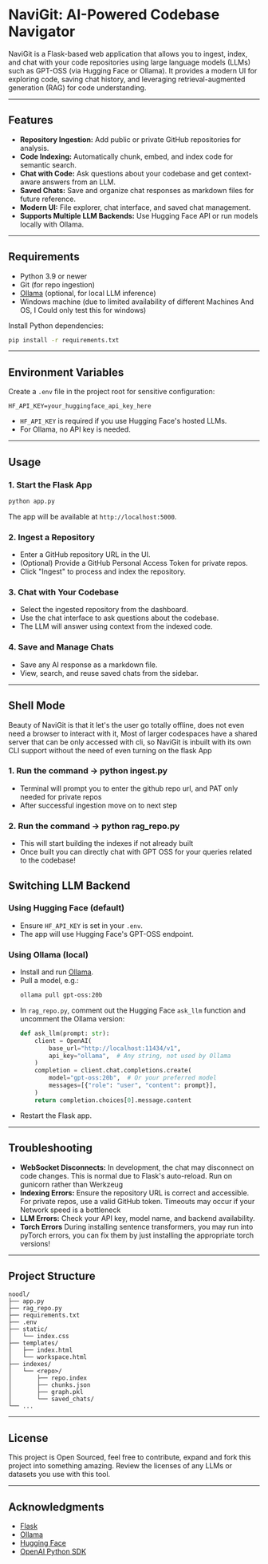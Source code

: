 # NaviGit: AI-Powered Codebase Navigator

NaviGit is a Flask-based web application that allows you to ingest, index, and chat with your code repositories using large language models (LLMs) such as GPT-OSS (via Hugging Face or Ollama). It provides a modern UI for exploring code, saving chat history, and leveraging retrieval-augmented generation (RAG) for code understanding.

---

## Features

- **Repository Ingestion:** Add public or private GitHub repositories for analysis.
- **Code Indexing:** Automatically chunk, embed, and index code for semantic search.
- **Chat with Code:** Ask questions about your codebase and get context-aware answers from an LLM.
- **Saved Chats:** Save and organize chat responses as markdown files for future reference.
- **Modern UI:** File explorer, chat interface, and saved chat management.
- **Supports Multiple LLM Backends:** Use Hugging Face API or run models locally with Ollama.

---

## Requirements

- Python 3.9 or newer
- Git (for repo ingestion)
- [Ollama](https://ollama.com/) (optional, for local LLM inference)
- Windows machine (due to limited availability of different Machines And OS, I Could only test this for windows)

Install Python dependencies:

```bash
pip install -r requirements.txt
```

---

## Environment Variables

Create a `.env` file in the project root for sensitive configuration:

```
HF_API_KEY=your_huggingface_api_key_here
```

- `HF_API_KEY` is required if you use Hugging Face's hosted LLMs.
- For Ollama, no API key is needed.

---

## Usage

### 1. Start the Flask App

```bash
python app.py
```

The app will be available at `http://localhost:5000`.

### 2. Ingest a Repository

- Enter a GitHub repository URL in the UI.
- (Optional) Provide a GitHub Personal Access Token for private repos.
- Click "Ingest" to process and index the repository.

### 3. Chat with Your Codebase

- Select the ingested repository from the dashboard.
- Use the chat interface to ask questions about the codebase.
- The LLM will answer using context from the indexed code.

### 4. Save and Manage Chats

- Save any AI response as a markdown file.
- View, search, and reuse saved chats from the sidebar.

---

## Shell Mode

Beauty of NaviGit is that it let's the user go totally offline, does not even need a browser to interact with it, Most of larger codespaces have a shared server that can be only accessed with cli, so NaviGit is inbuilt with its own CLI support without the need of even turning on the flask App

### 1. Run the command -> python ingest.py

- Terminal will prompt you to enter the github repo url, and PAT only needed for private repos
- After successful ingestion move on to next step

### 2. Run the command -> python rag_repo.py

- This will start building the indexes if not already built
- Once built you can directly chat with GPT OSS for your queries related to the codebase!



## Switching LLM Backend

### Using Hugging Face (default)

- Ensure `HF_API_KEY` is set in your `.env`.
- The app will use Hugging Face's GPT-OSS endpoint.

### Using Ollama (local)

- Install and run [Ollama](https://ollama.com/).
- Pull a model, e.g.:
  ```bash
  ollama pull gpt-oss:20b
  ```
- In `rag_repo.py`, comment out the Hugging Face `ask_llm` function and uncomment the Ollama version:
    ```python
    def ask_llm(prompt: str):
        client = OpenAI(
            base_url="http://localhost:11434/v1",
            api_key="ollama",  # Any string, not used by Ollama
        )
        completion = client.chat.completions.create(
            model="gpt-oss:20b",  # Or your preferred model
            messages=[{"role": "user", "content": prompt}],
        )
        return completion.choices[0].message.content
    ```
- Restart the Flask app.

---

## Troubleshooting

- **WebSocket Disconnects:** In development, the chat may disconnect on code changes. This is normal due to Flask's auto-reload. Run on gunicorn rather than Werkzeug
- **Indexing Errors:** Ensure the repository URL is correct and accessible. For private repos, use a valid GitHub token. Timeouts may occur if your Network speed is a bottleneck
- **LLM Errors:** Check your API key, model name, and backend availability.
- **Torch Errors** During installing sentence transformers, you may run into pyTorch errors, you can fix them by just installing the appropriate torch versions!
---

## Project Structure

```
noodl/
├── app.py
├── rag_repo.py
├── requirements.txt
├── .env
├── static/
│   └── index.css
├── templates/
│   ├── index.html
│   └── workspace.html
├── indexes/
│   └── <repo>/
│       ├── repo.index
│       ├── chunks.json
│       ├── graph.pkl
│       └── saved_chats/
└── ...
```

---

## License

This project is Open Sourced, feel free to contribute, expand and fork this project into something amazing. Review the licenses of any LLMs or datasets you use with this tool.

---

## Acknowledgments

- [Flask](https://flask.palletsprojects.com/)
- [Ollama](https://ollama.com/)
- [Hugging Face](https://huggingface.co/)
- [OpenAI Python SDK](https://github.com/openai/openai-python)
